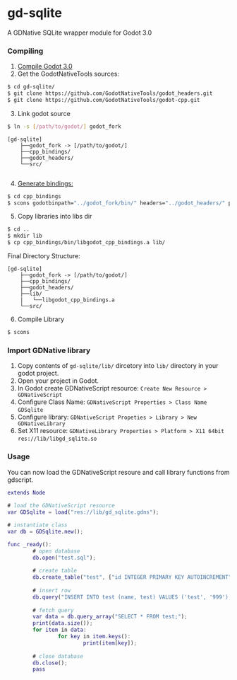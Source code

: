 # gd-sqlite

A GDNative SQLite wrapper module for Godot 3.0

### Compiling
1. <a href="https://godot.readthedocs.io/en/stable/development/compiling/compiling_for_x11.html#">Compile Godot 3.0 </a>
2. Get the GodotNativeTools sources:
```bash
$ cd gd-sqlite/
$ git clone https://github.com/GodotNativeTools/godot_headers.git
$ git clone https://github.com/GodotNativeTools/godot-cpp.git
```
3. Link godot source
```bash
$ ln -s [/path/to/godot/] godot_fork
```
```
[gd-sqlite]
    ├──godot_fork -> [/path/to/godot/]
    ├──cpp_bindings/
    ├──godot_headers/
    └──src/
    
```
4. <a href="https://github.com/GodotNativeTools/godot-cpp">Generate bindings:</a>
```bash
$ cd cpp_bindings
$ scons godotbinpath="../godot_fork/bin/" headers="../godot_headers/" p=linux generate_bindings=yes
```
5. Copy libraries into libs dir
```bash
$ cd ..
$ mkdir lib
$ cp cpp_bindings/bin/libgodot_cpp_bindings.a lib/
```
Final Directory Structure:
```
[gd-sqlite]
    ├──godot_fork -> [/path/to/godot/]
    ├──cpp_bindings/
    ├──godot_headers/
    ├──lib/
    |   └──libgodot_cpp_bindings.a
    └──src/
```
6. Compile Library
```bash
$ scons
```
### Import GDNative library
1. Copy contents of `gd-sqlite/lib/` dircetory into `lib/` directory in your 
   godot project.
2. Open your project in Godot.
3. In Godot create GDNativeScript resource: `Create New Resource > GDNativeScript`
4. Configure Class Name: `GDNativeScript Properties > Class Name` `GDSqlite`
5. Configure library: `GDNativeScript Propeties > Library > New GDNativeLibrary`
6. Set X11 resource: `GDNativeLibrary Properties > Platform > X11 64bit` `res://lib/libgd_sqlite.so`

### Usage
You can now load the GDNativeScript resoure and call library functions from gdscript.
``` test.gd
extends Node
 
# load the GDNativeScript resource
var GDSqlite = load("res://lib/gd_sqlite.gdns");

# instantiate class
var db = GDSqlite.new();

func _ready():
        # open database
        db.open("test.sql");
        
        # create table 
        db.create_table("test", ["id INTEGER PRIMARY KEY AUTOINCREMENT", "name TEXT", "test INTEGER"]);
        
        # insert row
        db.query("INSERT INTO test (name, test) VALUES ('test', '999');");
        
        # fetch query 
        var data = db.query_array("SELECT * FROM test;");
        print(data.size());
        for item in data:
                for key in item.keys():
                        print(item[key]);
        
        # close database
        db.close();
        pass
```
